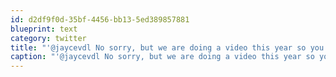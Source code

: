 ```yaml
---
id: d2df9f0d-35bf-4456-bb13-5ed389857881
blueprint: text
category: twitter
title: "'@jaycevdl No sorry, but we are doing a video this year so you will see some stuff this weekend!"
caption: "'@jaycevdl No sorry, but we are doing a video this year so you will see some stuff this weekend!"
---
```

